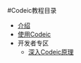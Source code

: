 #Codeic教程目录

* [介绍](http://ambicour.github.io/Codeic/介绍.html)
* [使用Codeic](http://ambicour.github.io/Codeic/使用Codeic.html)
* 开发者专区
	* [深入Codeic原理](http://ambicour.github.io/Codeic/深入Codeic原理.html)